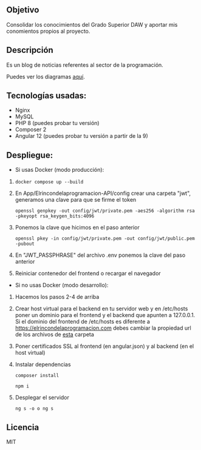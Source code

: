## Objetivo
Consolidar los conocimientos del Grado Superior DAW y aportar mis conomientos propios
al proyecto.

## Descripción
Es un blog de noticias referentes al sector de la programación.

Puedes ver los diagramas [aquí](https://github.com/Pacorb94/ProyectoDAW/blob/master/Diagramas/).

## Tecnologías usadas:
* Nginx 
* MySQL
* PHP 8 (puedes probar tu versión)
* Composer 2
* Angular 12 (puedes probar tu versión a partir de la 9)

## Despliegue:
* Si usas Docker (modo producción):
 1.     docker compose up --build
 2. En App/Elrincondelaprogramacion-API/config crear una carpeta "jwt", generamos una clave para que se firme el token 

        openssl genpkey -out config/jwt/private.pem -aes256 -algorithm rsa -pkeyopt rsa_keygen_bits:4096

 3. Ponemos la clave que hicimos en el paso anterior 
    
        openssl pkey -in config/jwt/private.pem -out config/jwt/public.pem -pubout

 4. En "JWT_PASSPHRASE" del archivo .env ponemos la clave del paso anterior
 5. Reiniciar contenedor del frontend o recargar el navegador

* Si no usas Docker (modo desarrollo):
 1. Hacemos los pasos 2-4 de arriba
 2. Crear host virtual para el backend en tu servidor web y en /etc/hosts poner un dominio para el frontend y el backend que apunten a 127.0.0.1. Si el dominio del frontend de /etc/hosts es diferente a https://elrincondelaprogramacion.com debes cambiar la propiedad url de los archivos de [esta](https://github.com/Pacorb94/ProyectoDAW/blob/master/App/Elrincondelaprogramacion/src/environments/) carpeta
 4. Poner certificados SSL al frontend (en angular.json) y al backend (en el host virtual)
 5. Instalar dependencias

        composer install

        npm i
 6. Desplegar el servidor 

        ng s -o o ng s

## Licencia
MIT